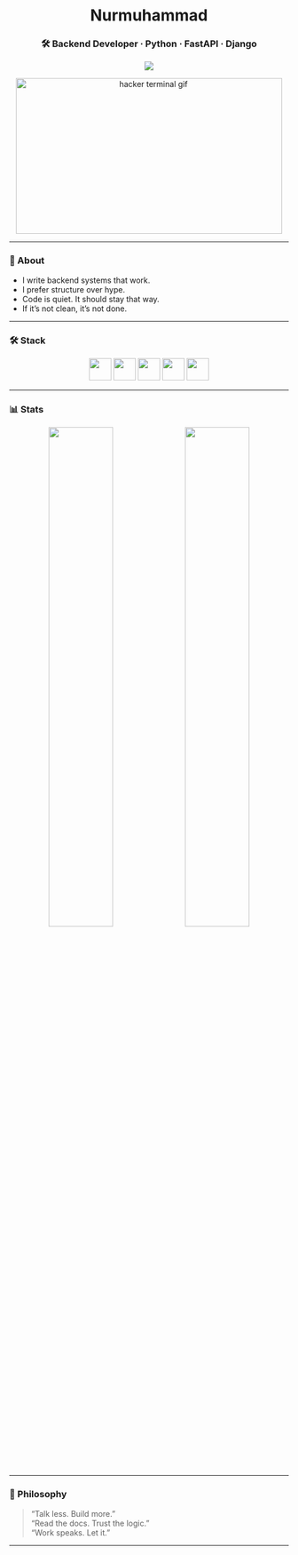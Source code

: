<h1 align="center">Nurmuhammad</h1>
<h3 align="center">🛠 Backend Developer · Python · FastAPI · Django</h3>

<p align="center">
  <img src="https://readme-typing-svg.herokuapp.com?font=Fira+Code&weight=500&size=20&pause=1000&color=00FFBF&center=true&vCenter=true&width=600&lines=Silent+but+Deadly+Code...;Think+in+Logic%2C+Build+in+Silence.;Clean+Code+or+No+Code.;Zero+Noise%2C+Full+Execution." />
</p>

<p align="center">
  <img src="https://media.giphy.com/media/5xtDarqCp0eomZaFJWc/giphy.gif" width="480" height="280" alt="hacker terminal gif" />
</p>


---

### 📌 About

- I write backend systems that work.
- I prefer structure over hype.
- Code is quiet. It should stay that way.
- If it’s not clean, it’s not done.

---

### 🛠 Stack

<p align="center">
  <img src="https://cdn.jsdelivr.net/gh/devicons/devicon/icons/python/python-original.svg" width="40"/>
  <img src="https://cdn.jsdelivr.net/gh/devicons/devicon/icons/django/django-plain.svg" width="40"/>
  <img src="https://cdn.jsdelivr.net/gh/devicons/devicon/icons/fastapi/fastapi-original.svg" width="40"/>
  <img src="https://cdn.jsdelivr.net/gh/devicons/devicon/icons/postgresql/postgresql-original.svg" width="40"/>
  <img src="https://cdn.jsdelivr.net/gh/devicons/devicon/icons/git/git-original.svg" width="40"/>
</p>

---

### 📊 Stats

<p align="center">
  <img src="https://github-readme-stats.vercel.app/api?username=nurrmuhammad&show_icons=true&hide_title=true&hide_border=true&hide=stars&theme=graywhite" width="48%" />
  <img src="https://github-readme-streak-stats.herokuapp.com/?user=nurrmuhammad&theme=graywhite&hide_border=true" width="48%" />
</p>

---

### 🧭 Philosophy

> “Talk less. Build more.”  
> “Read the docs. Trust the logic.”  
> “Work speaks. Let it.”

---
